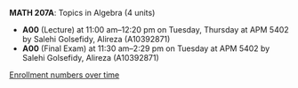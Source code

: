 **MATH 207A**: Topics in Algebra (4 units)

- **A00** (Lecture) at 11:00 am–12:20 pm on Tuesday, Thursday at APM 5402 by Salehi Golsefidy, Alireza (A10392871)
- **A00** (Final Exam) at 11:30 am–2:29 pm on Tuesday at APM 5402 by Salehi Golsefidy, Alireza (A10392871)

[Enrollment numbers over time](./MATH207A.tsv)
